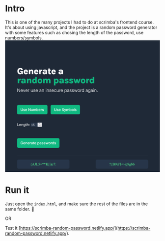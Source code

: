 # Intro
This is one of the many projects I had to do at scrimba's frontend course.
It's about using javascript, and the project is a random password generator with some features such as chosing the length of the password, use numbers/symbols.
![Application interface](app.png)

# Run it
Just open the `index.html`, and make sure the rest of the files are in the same folder. 🚀

OR

Test it [https://scrimba-random-password.netlify.app/](https://scrimba-random-password.netlify.app/).